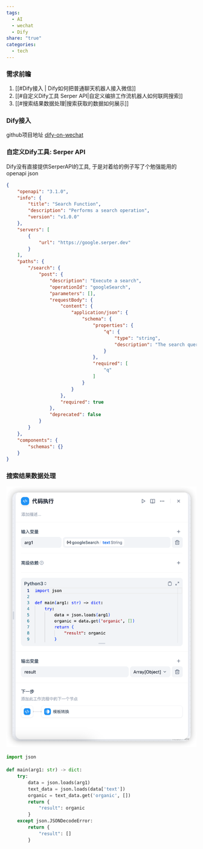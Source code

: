 ```yaml
---
tags:
  - AI
  - wechat
  - Dify
share: "true"
categories:
  - tech
---
```



###  需求前瞻

1. [[#Dify接入 | Dify如何把普通聊天机器人接入微信]]
2. [[#自定义Dify工具 Serper API|自定义编排工作流机器人如何联网搜索]]
3. [[#搜索结果数据处理|搜索获取的数据如何展示]]
###  Dify接入

github项目地址 [dify-on-wechat](https://github.com/hanfangyuan4396/dify-on-wechat)
### 自定义Dify工具: Serper API

Dify没有直接提供SerperAPI的工具, 于是对着给的例子写了个勉强能用的openapi json

```json
{
    "openapi": "3.1.0",
    "info": {
        "title": "Search Function",
        "description": "Performs a search operation",
        "version": "v1.0.0"
    },
    "servers": [
        {
            "url": "https://google.serper.dev"
        }
    ],
    "paths": {
        "/search": {
            "post": {
                "description": "Execute a search",
                "operationId": "googleSearch",
                "parameters": [],
                "requestBody": {
                    "content": {
                        "application/json": {
                            "schema": {
                                "properties": {
                                    "q": {
                                        "type": "string",
                                        "description": "The search query"
                                    }
                                },
                                "required": [
                                    "q"
                                ]
                            }
                        }
                    },
                    "required": true
                },
                "deprecated": false
            }
        }
    },
    "components": {
        "schemas": {}
    }
}
```

### 搜索结果数据处理

![](assets/1.png)

```python
import json

def main(arg1: str) -> dict:
    try:
        data = json.loads(arg1)
        text_data = json.loads(data['text'])
        organic = text_data.get('organic', [])
        return {
            "result": organic
        }
    except json.JSONDecodeError:
        return {
            "result": []
        }
```